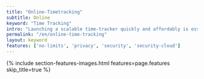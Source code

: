 ```yaml
---
title: "Online-Timetracking"
subtitle: Online
keyword: "Time Tracking"
intro: "Launching a scalable time-tracker quickly and affordably is essential. Not only for modern startups! Kimai offers massive value for a small fee. The cloud hosted time-tracking software Kimai is instantly available and ready for you"
permalink: "/en/online-time-tracking"
layout: keyword
features: ['no-limits', 'privacy', 'security', 'security-cloud'] 
---
```


{% include section-features-images.html features=page.features skip_title=true %}
